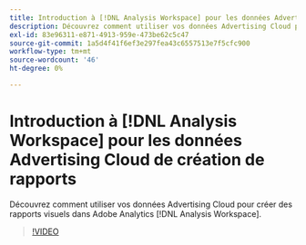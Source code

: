 ```yaml
---
title: Introduction à [!DNL Analysis Workspace] pour les données Advertising Cloud de création de rapports
description: Découvrez comment utiliser vos données Advertising Cloud pour créer des rapports visuels dans Adobe Analytics [!DNL Analysis Workspace].
exl-id: 83e96311-e871-4913-959e-473be62c5c47
source-git-commit: 1a5d4f41f6ef3e297fea43c6557513e7f5cfc900
workflow-type: tm+mt
source-wordcount: '46'
ht-degree: 0%

---
```


# Introduction à [!DNL Analysis Workspace] pour les données Advertising Cloud de création de rapports

Découvrez comment utiliser vos données Advertising Cloud pour créer des rapports visuels dans Adobe Analytics [!DNL Analysis Workspace].

>[!VIDEO](https://video.tv.adobe.com/v/33492)
